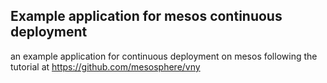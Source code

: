 ## Example application for mesos continuous deployment

an example application for continuous deployment on mesos following the tutorial at https://github.com/mesosphere/vny
